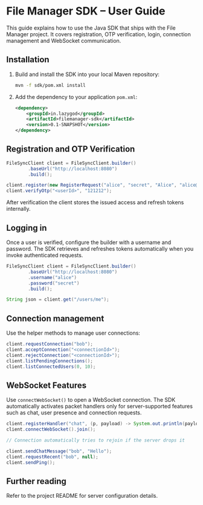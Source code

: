 # File Manager SDK – User Guide

This guide explains how to use the Java SDK that ships with the File Manager project.
It covers registration, OTP verification, login, connection management and WebSocket communication.

## Installation

1. Build and install the SDK into your local Maven repository:

   ```bash
   mvn -f sdk/pom.xml install
   ```

2. Add the dependency to your application `pom.xml`:

   ```xml
   <dependency>
       <groupId>in.lazygod</groupId>
       <artifactId>filemanager-sdk</artifactId>
       <version>0.1-SNAPSHOT</version>
   </dependency>
   ```

## Registration and OTP Verification

```java
FileSyncClient client = FileSyncClient.builder()
        .baseUrl("http://localhost:8080")
        .build();

client.register(new RegisterRequest("alice", "secret", "Alice", "alice@example.com"));
client.verifyOtp("<userId>", "121212");
```

After verification the client stores the issued access and refresh tokens internally.

## Logging in

Once a user is verified, configure the builder with a username and password. The SDK
retrieves and refreshes tokens automatically when you invoke authenticated requests.

```java
FileSyncClient client = FileSyncClient.builder()
        .baseUrl("http://localhost:8080")
        .username("alice")
        .password("secret")
        .build();

String json = client.get("/users/me");
```

## Connection management

Use the helper methods to manage user connections:

```java
client.requestConnection("bob");
client.acceptConnection("<connectionId>");
client.rejectConnection("<connectionId>");
client.listPendingConnections();
client.listConnectedUsers(0, 10);
```

## WebSocket Features

Use `connectWebSocket()` to open a WebSocket connection. The SDK automatically
activates packet handlers only for server-supported features such as chat,
user presence and connection requests.

```java
client.registerHandler("chat", (p, payload) -> System.out.println(payload));
client.connectWebSocket().join();

// Connection automatically tries to rejoin if the server drops it

client.sendChatMessage("bob", "Hello");
client.requestRecent("bob", null);
client.sendPing();
```

## Further reading

Refer to the project README for server configuration details.
